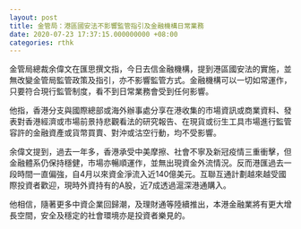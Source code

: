 ```yaml
---
layout: post
title: 金管局：港區國安法不影響監管指引及金融機構日常業務
date: 2020-07-23 17:37:15.000000000 +08:00
categories: rthk
---
```


金管局總裁余偉文在匯思撰文指，今日去信金融機構，提到港區國安法的實施，並無改變金管局監管政策及指引，亦不影響監管方式。金融機構可以一切如常運作，只要符合現行監管制度，看不到日常業務會受到任何影響。

他指，香港分支與國際總部或海外辦事處分享在港收集的市場資訊或商業資料、發表對香港經濟或市場前景持悲觀看法的研究報告、在現貨或衍生工具市場進行監管容許的金融資產或貨幣買賣、對沖或沽空行動，均不受影響。

余偉文提到，過去一年多，香港承受中美摩擦、社會不寧及新冠疫情三重衝擊，但金融體系仍保持穩健，市場亦暢順運作，並無出現資金外流情況。反而港匯過去一段時間一直偏強，自4月以來資金淨流入近140億美元。互聯互通計劃越來越受國際投資者歡迎，現時外資持有的A股，近7成透過滬深港通購入。

他相信，隨著更多中資企業回歸潮，及理財通等陸續推出，本港金融業將有更大增長空間，安全及穩定的社會環境亦是投資者樂見的。

